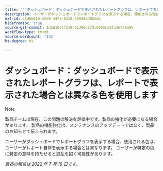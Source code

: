 ```yaml
---
title: '''ダッシュボード：ダッシュボードで表示されたレポートグラフは、レポートで表示された場合とは異なる色を使用します。'
description: ユーザーがダッシュボードでレポートグラフを表示する場合、使用される色は、ユーザーがレポート自体を表示する場合とは異なります。 ユーザーが特定の色に特定の意味を持たせると混乱を招く可能性があります。
exl-id: cfd8b018-c0d9-447a-b318-42938bd82edd
hidefromtoc: true
source-git-commit: 1db610e1f210d6139ed273c6002ca9fade7a9a95
workflow-type: tm+mt
source-wordcount: '142'
ht-degree: 0%

---
```


# ダッシュボード：ダッシュボードで表示されたレポートグラフは、レポートで表示された場合とは異なる色を使用します

>[!NOTE]
>
>製品チームは現在、この問題の解決を評価中です。製品の強化が必要になる場合があります。 製品の機能強化は、メンテナンスのアップデートではなく、製品のお知らせで伝えられます。

ユーザーがダッシュボードでレポートグラフを表示する場合、使用される色は、ユーザーがレポート自体を表示する場合とは異なります。 ユーザーが特定の色に特定の意味を持たせると混乱を招く可能性があります。

_最初の報告は 2022 年 7 月 19 日です。_
